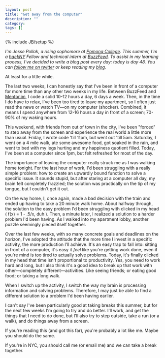 ```yaml
---
layout: post
title: "Get away from the computer"
description: ""
category: 
tags: []
---
```

{% include JB/setup %}

*I'm Jesse Pollak, a rising sophomore at [Pomona College](http://pomona.edu). This summer, I'm a [hackNY](http://hackny.org) Fellow and technical intern at [BuzzFeed](http://buzzfeed.com). To assist in my learning process, I've decided to write a blog post every day: today is day 48. You can [follow me on twitter](http://twitter.com/jessepollak) or keep reading my [blog](http://jessepollak.me).*

At least for a little while.

The last two weeks, I can honestly say that I've been in front of a computer for more time than any other two weeks in my life. Between BuzzFeed and [Mentor.im](http://mentor.im), I code a solid 10-12 hours a day, 6 days a week. Then, in the time I do have to relax, I've been too tired to leave my apartment, so I often just read the news or watch TV—on my computer (shocker). Combined, it means I spend anywhere from 12-16 hours a day in front of a screen; 70-90% of my waking hours.

This weekend, with friends from out of town in the city, I've been "forced" to step away from the screen and experience the real world a little more than usual. Friday, I wrote code 'till 11pm, but went out 'till 5am. Saturday, I went on a 4 mile walk, ate some awesome food, got soaked in the rain, and went to bed with my legs hurting and my happiness quotient filled. Today, I've been at a computer since 1pm, but felt refreshed for most of the day.

The importance of leaving the computer really struck me as I was walking home tonight. For the last hour of work, I'd been struggling with a really simple problem: how to create an upwardly bound function to solve a specific issue. It sounds stupid, but after staring at a computer all day, my brain felt completely frazzled; the solution was practically on the tip of my tongue, but I couldn't get it out.

On the way home, I, once again, made a bad decision with the train and ended up having to take a 20 minute walk home. About halfway through, the solution to the easy problem I'd been struggling with clicked in my head ( f(x) = 1 - .5/x, duh ). Then, a minute later, I realized a solution to a harder problem I'd been having. As I walked into my apartment lobby, another puzzle seemingly pieced itself together.

Over the last few weeks, with so many concrete goals and deadlines on the horizon, I've adopted the attitude that the more time I invest in a specific activity, the more production I'll achieve. It's an easy trap to fall into: sitting in front of a computer, it's easy it *feel* like you're getting work done, even if you're mind is too tired to actually solve problems. Today, it's finally clicked in my head that time isn't proportional to productivity. Yes, you need to work hard and long, but I also think it's a good idea to break up that work with other—completely different—activities. Like seeing friends; or eating good food; or taking a long walk.

When I switch up the activity, I switch the way my brain is processing information and solving problems. Therefore, I may just be able to find a different solution to a problem I'd been having earlier.

I can't say I've been particularly good at taking breaks this summer, but for the next few weeks I'm going to try and do better. I'll work, and get the things that I need to do done, but I'll also try to step outside, take a run (or a walk), and do things away from a screen.

If you're reading this (and got this far), you're probably a lot like me. Maybe you should do the same. 

If you're in NYC, you should call me (or email me) and we can take a break together. 

